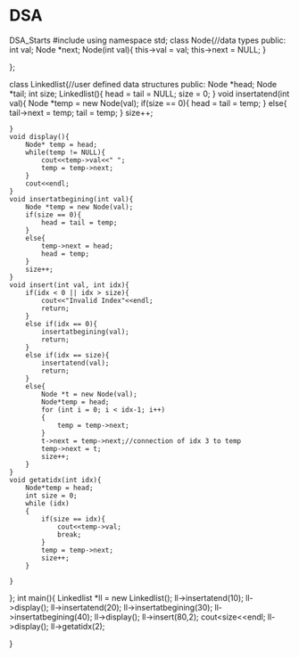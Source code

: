 # DSA
DSA_Starts
#include<iostream>
using namespace std;
class Node{//data types
public:
    int val;
    Node *next;
    Node(int val){
        this->val = val;
        this->next = NULL;
    }
    
};


class Linkedlist{//user defined data structures
public:
    Node *head;
    Node *tail;
    int size;
    Linkedlist(){
        head = tail = NULL;
        size = 0;
    }
    void insertatend(int val){
        Node *temp = new Node(val);
        if(size == 0){
            head = tail = temp;
        }
        else{
            tail->next = temp;
            tail = temp;
        }
        size++;

    }
    void display(){
        Node* temp = head;
        while(temp != NULL){
            cout<<temp->val<<" ";
            temp = temp->next;
        }
        cout<<endl;
    }
    void insertatbegining(int val){
        Node *temp = new Node(val);
        if(size == 0){
            head = tail = temp;
        }
        else{
            temp->next = head;
            head = temp;
        }
        size++;
    }
    void insert(int val, int idx){
        if(idx < 0 || idx > size){
            cout<<"Invalid Index"<<endl;
            return;
        }
        else if(idx == 0){
            insertatbegining(val);
            return;
        }
        else if(idx == size){
            insertatend(val);
            return;
        }
        else{
            Node *t = new Node(val);
            Node*temp = head;
            for (int i = 0; i < idx-1; i++)
            {
                temp = temp->next;
            }
            t->next = temp->next;//connection of idx 3 to temp
            temp->next = t;
            size++;
        }
    }
    void getatidx(int idx){
        Node*temp = head;
        int size = 0;
        while (idx)
        {
            if(size == idx){
                cout<<temp->val;
                break;
            }
            temp = temp->next;
            size++;
        }
        
    }
};
int main(){
    Linkedlist *ll = new Linkedlist();
    ll->insertatend(10);
    ll->display();
    ll->insertatend(20);
    ll->insertatbegining(30);
    ll->insertatbegining(40);
    ll->display();
    ll->insert(80,2);
    cout<<ll->size<<endl;
    ll->display();
    ll->getatidx(2);
    

}
